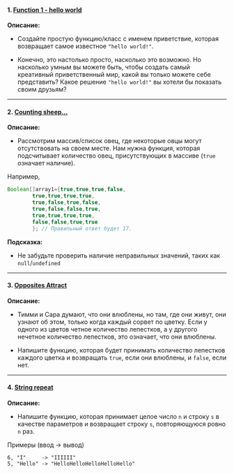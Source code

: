 #### 1. [Function 1 - hello world](FunctionOne.java)

**Описание:**

* Создайте простую функцию/класс с именем приветствие, которая возвращает самое известное `"hello world!"`.

* Конечно, это настолько просто, насколько это возможно. Но насколько умным вы можете быть, чтобы создать самый
  креативный приветственный мир, какой вы только можете себе представить? Какое решение `"hello world!"` вы хотели бы
  показать своим друзьям?

---

#### 2. [Counting sheep...](Counter.java)

**Описание:**

* Рассмотрим массив/список овец, где некоторые овцы могут отсутствовать на своем месте. Нам нужна функция, которая
  подсчитывает количество овец, присутствующих в массиве (`true` означает наличие).

Например,

```java
Boolean[]array1={true,true,true,false,
        true,true,true,true,
        true,false,true,false,
        true,false,false,true,
        true,true,true,true,
        false,false,true,true
        }; // Правильный ответ будет 17.
```

**Подсказка:**

* Не забудьте проверить наличие неправильных значений, таких как `null`/`undefined`

---

#### 3. [Opposites Attract](OppositesAttract.java)

**Описание:**

* Тимми и Сара думают, что они влюблены, но там, где они живут, они узнают об этом, только когда каждый сорвет
  по цветку. Если у одного из цветов четное количество лепестков, а у другого нечетное количество лепестков, это
  означает, что они влюблены.

* Напишите функцию, которая будет принимать количество лепестков каждого цветка и возвращать `true`,
  если они влюблены, и `false`, если нет.

---

#### 4. [String repeat](StringRepeat.java)

**Описание:**

* Напишите функцию, которая принимает целое число `n` и строку `s` в качестве параметров и возвращает строку `s`,
  повторяющуюся ровно `n` раз.

Примеры (ввод -> вывод)

```
6, "I"     -> "IIIIII"
5, "Hello" -> "HelloHelloHelloHelloHello"
```
